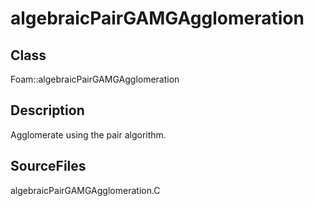 # algebraicPairGAMGAgglomeration 
## Class
Foam::algebraicPairGAMGAgglomeration

## Description
Agglomerate using the pair algorithm.

## SourceFiles
algebraicPairGAMGAgglomeration.C

